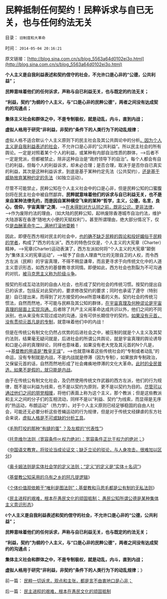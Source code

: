 # 民粹抵制任何契约！民粹诉求与自已无关，也与任何约法无关

目录： `旧制度和大革命` 

时间： `2014-05-04 20:16:21` 

原文链接：[http://blog.sina.com.cn/s/blog_5563a64d0102ei3o.html](http://blog.sina.com.cn/s/blog_5563a64d0102ei3o.html)

**个人主义是自我利益表述和契约信守的社会，不允许口是心非的“公德，公共利益”；**

**民粹意味着他们的任何诉求，声称与自已利益无关，也与既定的约法无关；**

**“利益，契约”为纲的个人主义，与“口是心非的民粹公德”，两者之间没有达成契约的沟通点；**

**集体主义社会和群体之中，不是专制极权，就是动乱，内斗，直到内战；**

**虚拟人格用于研究“非利益，非契约”条件下的人类行为下的动乱规律**；

虚拟人格不适合默认个人主义原则下的民主社会及其公共舆论中的分析[。因为个人主义是自我利益表述的社会](../../../2014/5/1/基督教与马恩毛的观念，几乎没有可识别的区分.md)，不允许口是心非的“公共利益”。所以民主社会的所有舆论。一定是对照着某个个人的利益，或某种有内部自治性质的群体，——>后者不一定是党派，但都被禁止，除非这种自治是“政府领导下的自治”。每个人都会有自已的利益，但每个人的利益诉求，却未必合理；是否合理，取决于是否你自已真实的利益，其次是这种利益诉求，到底是基于某种约定先法（公共契约），[还是基于威胁放弃某种约定的先法](../../../2012/11/27/社会主义就是逃离市场经济的尝试.md)（如独立运动）。

尽管不可能禁止，民粹公知在个人主义社会中的口是心非，但是民粹公知的口蜜腹剑将在民主社会中被自然鄙弃。**民粹就意味着他们的诉求与自已利益无关，也不是来自某种法律先约，而是因自某种横空飞来的某种“哲学，主义，公德，名言，良心，信仰，宇宙真理”之类**，——>[在未得到对方认同之前，既非公识，更非法律](../../../2013/6/1/团结和约法，政治合法性的狭义与广义的常见歧义.md)，——>作为废除约法的理由，（如大陆的民粹公知，起哄废除香港城市自治约法，维护大陆游客在香港“随地大小便的天赋权利”）。甚至所谓理由，绝大部分情况下，仅仅[是血酬革命牛二，满地打滚地耍赖](../../../2013/11/24/女人法则＋暴力＝血酬法则＝革命；传统文化阻截了中国的民主进程.md)！

因此，即便在西方相对民主的社会中，[也的确不缺乏民粹的舆论和投好媚俗于民粹的学者](../../../2009/6/30/博客媚俗丧失独立观点就没有价值了.md)，构成了“西方的左派”。西方的特色仅仅是，个人主义的大宪章（Charter）精神，——>宪章(Charter)运动表演了，西方左派如何将“个人主义的大宪章”颠倒为“集体主义的宪章运动”，——>赋予了自由人理直气壮的无限自卫的人权，而令西方左派（民粹）的宇宙真理，不得不稍显谦卑，而且更寻求于向传统文化中的人道主义意识形态，如西方的基督教寻求同情。即便如此，西方社会也割裂为不可沟通的对抗，[被马克思主义称为阶级斗争](../../../2013/4/9/社会学能够成为科学的最基本条件；.md)。

按契约形成互动法则的自由人社会，也形成了契约社会的传统习惯。按契约提出自已的诉求，包括反对此契约的，要求修改契约的要求；同时也承诺了遵守（特别是）自已提出来，而得到了对方接受的deal所意味着的义务。契约社会的传统习惯法，自然而然地，不可能与民粹及其公知的群体，[在宇宙真理及何种谬论是宇宙真理的层面上实现沟通。](../../../2013/11/13/宇宙真理强势崛起一年多，地狱法则的英明投机！.md)后者除了共产主义闹革命达成共识以外，他们之间的不同派别，也从来没有实现过成功的沟通，没有可供长期信守的契约。[如果没有元首，没有贯彻元首凡是的专制](../../../2012/2/17/任何革命都是极端的，极端分子就是革命分子.md)，就意味着他们中的内战！

但是在传统公有制文化仍然占优势的后进社会之中，被压制的就是个人主义及其契约法则，结果毫无疑问就是，后进社会的所谓公共舆论，就是宇宙真理的舆论诱导和口是心非的真理辩论，同样也意味着，如果没有老大党及其元首的N个凡是，——>[基督教的用语是“教皇无误](../../../2013/4/20/中国的基督徒一般不了解自已的宗教，更不了解新教；.md)”，——>也就意味着这些传统社会的“专制或者动乱”的命运，没有专制就是内战，不是内战就是停滞（因为专制），如果放弃专制政治，又保留元首的话，自然而然地形成了社会瘫痪地停滞的文化大革命。[此时的全民普选，如果不是假的，就只能是内战](../../../2009/3/1/维持稳定目前更宜一党制；不宜全国直选普选.md)。

由于在传统公有制文化社会，及仍然使用传统文作武器的西方左派，他们的行为规律，既不是以利益为线索，也不是以契约为原则，更不是以契约为目的。[尽管可以通过他们之间的朋党相援](../../../2014/3/26/“装逼，断言棒喝，谩骂”，左棍与个人主义不可调和的敌我矛盾.md)，将他们表面上称为这个主义，那个教派；但是这些教派和主义之间的分子们的互相流动，同样不是以“利益、契约”为线索，而显得是无序的“热运动，布朗运动”（热力学）。对于个人主义原则已经足够稳固的自由人社会，可能还无必要分析这些苍蝇运动的行为规律，但是对于传统文经肆虐的东方社会来说，[虚拟人格是不可或缺的分析工具](../../../2008/9/4/“人之初性本善”之“老于世故”.md)。

《[毛狗叮咬的那种“有缝的蛋”
？及左棍的“代表性”](../../../2014/4/27/毛狗叮咬那种“有缝的蛋”？及左棍的“代表性”.md)》

《[托克维尔法则（宽容条件∝权力绝对）：宽容条件正比于权力的绝对；](../../../2014/4/28/托克维尔法则，《旧制度和大革命》中的《君主论》.md)》

《[中国语文教育，将驳论当成论证文；缺乏立论的驳论，与人身攻击，很难加以区分](../../../2014/4/14/中国语文教育的误区，将驳论当成论证文，将雄辩当成逻辑.md)》

《[奥卡姆法则是实体社会学的定义法则；“定义”的定义是“实体＋名词”](../../../2014/4/29/奥卡姆法则是定义和命名法则；“定义”的定义和概念的定义；.md)》

《[基督教公知采用的乌有之乡的阿凡提逻辑](../../../2014/4/30/基督教公知的乌有之乡的阿凡提逻辑；.md)》

《[个体价值观依赖于“唯利是图法则”；基督教和马恩毛都是公有制的无私法则](../../../2014/5/1/看病难看病贵，因为中国的非公医疗的制度成本惊人.md)》

《[民主进程的艰难，根本在愚民文化的顽固抵制；
愚民公知所谓公德是某种集体主义意识形态](../../../2011/6/18/历史现实个人主义的选择性.md)》

《**个人主义是自我利益表述和契约信守的社会，不允许口是心非的“公德，公共利益”；**

**民粹意味着他们的任何诉求，声称与自已利益无关，也与既定的约法无关；**

**“利益，契约”为纲的个人主义，与“口是心非的民粹公德”，两者之间没有达成契约的沟通点；**

**集体主义社会和群体之中，不是专制极权，就是动乱，内斗，直到内战；**

**虚拟人格用于研究“非利益，非契约”条件下的人类行为下的动乱规律**；》

前一篇： [民粹一切诉求，观点和主张，都是言不由衷地口是心非；](../../../2014/5/5/民粹一切诉求，观点和主张，都是言不由衷地口是心非；.md)

后一篇： [民主进程的艰难，根本在愚民文化的顽固抵制](../../../2014/5/3/民主进程的艰难，根本在愚民文化的顽固抵制.md)

